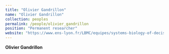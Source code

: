 ```yaml
---
title: "Olivier Gandrillon"
name: "Olivier Gandrillon"
collection: peoples
permalink: /people/olivier_gandrillon
position: "Permanent researcher"
website: "https://www.ens-lyon.fr/LBMC/equipes/systems-biology-of-decision-making"
---
```


**Olivier Gandrillon**
